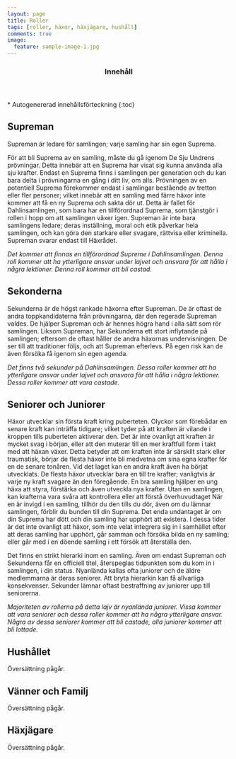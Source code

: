 ```yaml
---
layout: page
title: Roller
tags: [roller, häxor, häxjägare, hushåll]
comments: true
image:
  feature: sample-image-1.jpg
---
```


<section id="table-of-contents" class="toc">
  <header>
    <h3>Innehåll</h3>
  </header>
<div id="drawer" markdown="1">
*  Autogenererad innehållsförteckning
{:toc}
</div>
</section><!-- /#table-of-contents -->

## Supreman

Supreman är ledare för samlingen; varje samling har sin egen Suprema.

För att bli Suprema av en samling, måste du gå igenom De Sju Undrens prövningar. Detta innebär att en Suprema har visat sig kunna använda alla sju krafter. Endast en Suprema finns i  samlingen per generation och du kan bara delta i prövningarna en gång i ditt liv, om alls. Prövningen av en potentiell Suprema förekommer endast i samlingar bestående av tretton eller fler personer; vilket innebär att en samling med färre häxor inte kommer att få en ny Suprema och sakta dör ut. Detta är fallet för Dahlinsamlingen, som bara har en tillförordnad Suprema, som tjänstgör i rollen i hopp om att samlingen växer igen.
Supreman är inte bara samlingens ledare; deras inställning, moral och etik påverkar hela samlingen, och kan göra den starkare eller svagare, rättvisa eller kriminella. Supreman svarar endast till Häxrådet.

*Det kommer att finnas en tillförordnad Supreme i Dahlinsamlingen. Denna roll kommer att ha ytterligare ansvar under lajvet och ansvara för att hålla i några lektioner. Denna roll kommer att bli castad.*

## Sekonderna

Sekunderna är de högst rankade häxorna efter Supreman. De är oftast de andra toppkandidaterna från prövningarna, där den regerade Supreman valdes. De hjälper Supreman och är hennes högra hand i alla sätt som rör samlingen. Liksom Supreman, har Sekunderna ett stort inflytande på samlingen; eftersom de oftast håller de andra häxornas undervisningen. De ser till att traditioner följs, och att Supreman efterlevs. På egen risk kan de även försöka få igenom sin egen agenda.

*Det finns två sekunder på Dahlinsamlingen. Dessa roller kommer att ha ytterligare ansvar under lajvet och ansvara för att hålla i några lektioner. Dessa roller kommer att vara castade.*

## Seniorer och Juniorer

Häxor utvecklar sin första kraft kring puberteten. Olyckor som förebådar en senare kraft kan inträffa tidigare; vilket tyder på att kraften är vilande i kroppen tills puberteten aktiverar den. Det är inte ovanligt att kraften är mycket svag i början, eller att den muterar till en mer kraftfull form i takt med att häxan växer. Detta betyder att om kraften inte är särskilt stark eller traumatisk, börjar de flesta häxor inte bli medvetna om sina egna krafter för en de senare tonåren. Vid det laget kan en andra kraft även ha börjat utvecklats.
De flesta häxor utvecklar bara en till tre krafter; vanligtvis är varje ny kraft svagare än den föregående. En bra samling hjälper en ung häxa att styra, förstärka och även utveckla nya krafter. Utan en samlingen, kan krafterna vara svåra att kontrollera eller att förstå överhuvudtaget
När en är invigd i en samling, tillhör du den tills du dör, även om du lämnar samlingen, förblir du bunden till din Suprema. Det enda undantaget är om din Suprema har dött och din samling har upphört att existera. I dessa tider är det inte ovanligt att häxor, som inte velat integrera sig in i samhället efter att deras samling har upphört, går samman och försöka bilda en ny samling; eller går med i en döende samling i ett försök att återställa den.

Det finns en strikt hierarki inom en samling. Även om endast Supreman och Sekunderna får en officiell titel, återspeglas tidpunkten som du kom in i samlingen, i din status. Nyanlända kallas ofta juniorer och de äldre medlemmarna är deras seniorer. Att bryta hierarkin kan få allvarliga konsekvenser. Sekunder lämnar oftast bestraffning av juniorer upp till seniorerna.

*Majoriteten av rollerna på detta lajv är nyanlända juniorer. Vissa kommer att vara seniorer och dessa roller kommer att ha några ytterligare ansvar. Några av dessa seniorer kommer att bli castade, alla juniorer kommer att bli lottade.*

## Hushållet

Översättning pågår.

## Vänner och Familj

Översättning pågår.

## Häxjägare

Översättning pågår.
